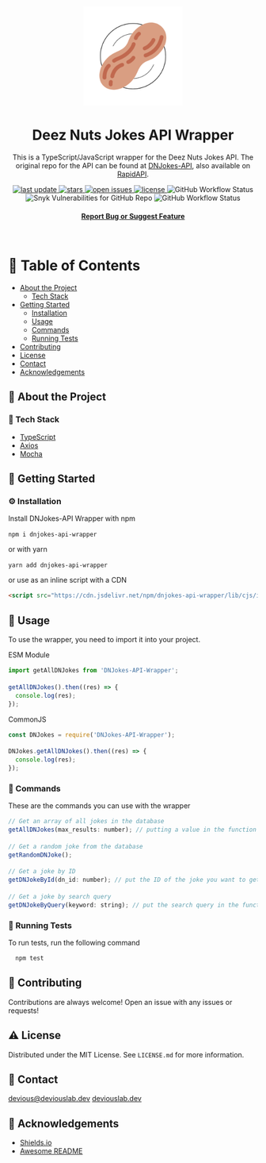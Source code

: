 <div align="center">

  <img src="https://github.com/DeviousLab/DNJokes-API/raw/main/assets/logo.png" alt="logo" width="200" height="auto" />
  <h1>Deez Nuts Jokes API Wrapper</h1>
  
  <p>
    This is a TypeScript/JavaScript wrapper for the Deez Nuts Jokes API. 
    The original repo for the API can be found at <a href="https://github.com/DeviousLab/DNJokes-API">DNJokes-API</a>, also available on <a href="https://rapidapi.com/DeviousLab/api/deez-nuts-jokes">RapidAPI</a>.
  </p>

<!-- Badges -->
<p>
  <a href="">
    <img src="https://img.shields.io/github/last-commit/DeviousLab/DNJokes-API-Wrapper" alt="last update" />
  </a>
  <a href="https://github.com/DeviousLab/DNJokes-API-Wrapper/stargazers">
    <img src="https://img.shields.io/github/stars/DeviousLab/DNJokes-API-Wrapper" alt="stars" />
  </a>
  <a href="https://github.com/DeviousLab/DNJokes-API-Wrapper/issues/">
    <img src="https://img.shields.io/github/issues/DeviousLab/DNJokes-API-Wrapper" alt="open issues" />
  </a>
  <a href="https://github.com/DeviousLab/DNJokes-API-Wrapper/blob/master/LICENSE">
    <img src="https://img.shields.io/github/license/DeviousLab/DNJokes-API-Wrapper.svg" alt="license" />
  </a>
  <img alt="GitHub Workflow Status" src="https://img.shields.io/github/workflow/status/DeviousLab/DNJokes-API-Wrapper/Release">
  <img alt="Snyk Vulnerabilities for GitHub Repo" src="https://img.shields.io/snyk/vulnerabilities/github/DeviousLab/DNJokes-API-Wrapper">
  <img alt="GitHub Workflow Status" src="https://img.shields.io/github/workflow/status/DeviousLab/DNJokes-API-Wrapper/Tests?label=tests">
</p>
   
<h4>
    <a href="https://github.com/DeviousLab/DNJokes-API-Wrapper/issues">Report Bug or Suggest Feature</a>
  </h4>
</div>

<br />

<!-- Table of Contents -->

# :notebook_with_decorative_cover: Table of Contents

- [About the Project](#star2-about-the-project)
  - [Tech Stack](#space_invader-tech-stack)
- [Getting Started](#toolbox-getting-started)
  - [Installation](#gear-installation)
  - [Usage](#eyes-usage)
  - [Commands](#triangular_flag_on_post-commands)
  - [Running Tests](#test_tube-running-tests)
- [Contributing](#wave-contributing)
- [License](#warning-license)
- [Contact](#handshake-contact)
- [Acknowledgements](#gem-acknowledgements)

<!-- About the Project -->

## :star2: About the Project

<!-- TechStack -->

### :space_invader: Tech Stack

  <ul>
    <li><a href="https://www.typescriptlang.org/">TypeScript</a></li>
    <li><a href="https://axios-http.com/">Axios</a></li>
    <li><a href="https://mochajs.org/">Mocha</a></li>
  </ul>

<!-- Getting Started -->

## :toolbox: Getting Started

<!-- Installation -->

### :gear: Installation

Install DNJokes-API Wrapper with npm

`npm i dnjokes-api-wrapper`

or with yarn

`yarn add dnjokes-api-wrapper`

or use as an inline script with a CDN

```html
<script src="https://cdn.jsdelivr.net/npm/dnjokes-api-wrapper/lib/cjs/index.min.js"></script>
```

<!-- Usage -->

## :eyes: Usage

To use the wrapper, you need to import it into your project.

ESM Module

```javascript
import getAllDNJokes from 'DNJokes-API-Wrapper';

getAllDNJokes().then((res) => {
  console.log(res);
});
```

CommonJS

```javascript
const DNJokes = require('DNJokes-API-Wrapper');

DNJokes.getAllDNJokes().then((res) => {
  console.log(res);
});
```

<!-- Commands -->

### :triangular_flag_on_post: Commands

These are the commands you can use with the wrapper

```javascript
// Get an array of all jokes in the database
getAllDNJokes(max_results: number); // putting a value in the function will define the maximum number of jokes to return

// Get a random joke from the database
getRandomDNJoke();

// Get a joke by ID
getDNJokeById(dn_id: number); // put the ID of the joke you want to get in the function

// Get a joke by search query
getDNJokeByQuery(keyword: string); // put the search query in the function
```

<!-- Running Tests -->

### :test_tube: Running Tests

To run tests, run the following command

```bash
  npm test
```

<!-- Contributing -->

## :wave: Contributing

Contributions are always welcome! Open an issue with any issues or requests!

<!-- License -->

## :warning: License

Distributed under the MIT License. See `LICENSE.md` for more information.

<!-- Contact -->

## :handshake: Contact

[devious@deviouslab.dev](mailto:devious@deviouslab.dev)
[deviouslab.dev](https://deviouslab.dev)

<!-- Acknowledgments -->

## :gem: Acknowledgements

- [Shields.io](https://shields.io/)
- [Awesome README](https://github.com/matiassingers/awesome-readme)
